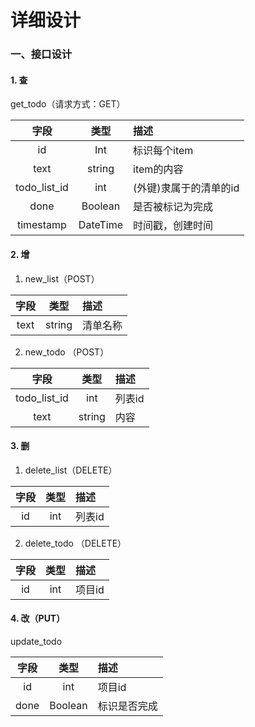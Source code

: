 # 详细设计  
### 一、接口设计  
#### 1. 查  
 get_todo（请求方式：GET）  

| 字段 | 类型 | 描述 | 
| :----: | :----: | :---- | 
| id | Int | 标识每个item |  
| text | string | item的内容 |
| todo_list_id | int | (外键)隶属于的清单的id | 
| done | Boolean | 是否被标记为完成 |  
| timestamp | DateTime | 时间戳，创建时间 | 
  
 #### 2. 增  
 1. new_list（POST）   
 
| 字段 | 类型 | 描述 |  
| :---: | :---: | :--- |   
| text | string | 清单名称 |    

2. new_todo （POST）  

| 字段 | 类型 | 描述 |  
| :---: | :---: | :--- |
| todo_list_id | int | 列表id |  
| text | string | 内容 |  

#### 3. 删  
1. delete_list（DELETE） 

| 字段 | 类型 | 描述 |  
| :---: | :---: | :--- |
| id | int | 列表id |  

2. delete_todo （DELETE） 

| 字段 | 类型 | 描述 |  
| :---: | :---: | :--- |
| id | int | 项目id |  

#### 4. 改（PUT）  
update_todo

| 字段 | 类型 | 描述 |  
| :---: | :---: | :--- |
| id | int | 项目id |  
| done | Boolean | 标识是否完成 |

